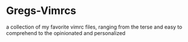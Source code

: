 Gregs-Vimrcs
============

a collection of my favorite vimrc files, ranging from the terse and easy to comprehend to the opinionated and personalized
